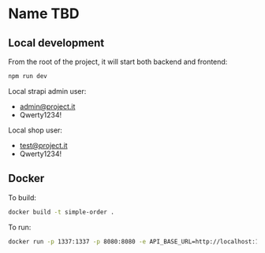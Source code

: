 # Name TBD

## Local development

From the root of the project, it will start both backend and frontend:

```bash
npm run dev
```

Local strapi admin user:

- admin@project.it
- Qwerty1234!

Local shop user:

- test@project.it
- Qwerty1234!

## Docker

To build:

```bash
docker build -t simple-order .
```

To run:

```bash
docker run -p 1337:1337 -p 8080:8080 -e API_BASE_URL=http://localhost:1337 simple-order
```
